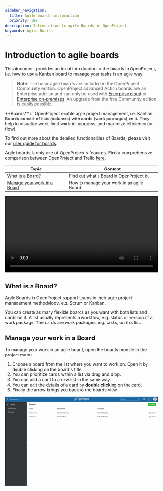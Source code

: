 ```yaml
---
sidebar_navigation:
  title: Agile boards introduction
  priority: 500
description: Introduction to agile Boards in OpenProject.
keywords: Agile Boards
---
```


# Introduction to agile boards

This document provides an initial introduction to the boards in OpenProject, i.e. how to use a Kanban board to manage your tasks in an agile way.

> **Note**:  The basic agile boards are included in the OpenProject Community edition.  OpenProject advanced Action boards are an Enterprise add-on and can only be used  with [Enterprise cloud](https://www.openproject.org/docs/enterprise-guide/enterprise-cloud-guide) or [Enterprise on-premises](https://www.openproject.org/docs/enterprise-guide/enterprise-on-premises-guide). An upgrade from the free Community edition is easily possible.



<div class="glossary">
**Boards** in OpenProject enable agile project management, i.e. Kanban. Boards consist of lists (columns) with cards (work packages) on it. They help to visualize work, limit work-in-progress, and maximize efficiency (or flow).
</div>

To find out more about the detailed functionalities of Boards, please visit our [user guide for boards](../../user-guide/agile-boards).

Agile boards is only one of OpenProject's features. Find a comprehensive comparison between OpenProject and Trello [here](https://www.openproject.org/project-management-software-alternatives/best-trello-alternative/).


| Topic                                                       | Content                                    |
|-------------------------------------------------------------|--------------------------------------------|
| [What is a Board?](#what-is-a-board)                        | Find out what a Board in OpenProject is.   |
| [Manage your work in a Board](#manage-your-work-in-a-board) | How to manage your work in an agile Board. |

<video src="https://openproject-docs.s3.eu-central-1.amazonaws.com/videos/OpenProject-Agile-Boards.mp4" type="video/mp4" controls="" style="width:100%"></video>

## What is a Board?

Agile Boards in OpenProject support teams in their agile project management methodology, e.g. Scrum or Kanban.

You can create as many flexible boards as you want with both lists and cards on it. A list usually represents a workflow, e.g. status or version of a work package. The cards are work packages, e.g. tasks, on this list.

## Manage your work in a Board

To manage your work in an agile board, open the boards module in the project menu.

1. Choose a board from the list where you want to work on. Open it by double clicking on the board's title.
2. You can prioritize cards within a list via drag and drop.
3. You can add a card to a new list in the same way.
4. You can edit the details of a card by **double click**ing on the card.
5. Finally the arrow brings you back to the boards view.



![edit-boards](edit-boards.gif)
